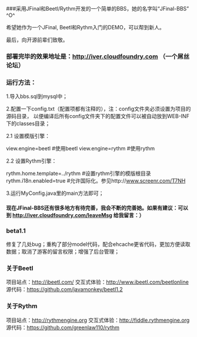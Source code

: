 ###采用JFinal和Beetl/Rythm开发的一个简单的BBS，她的名字叫“JFinal-BBS” ^O^

希望她作为一个JFinal, Beetl和Rythm入门的DEMO，可以帮到新人。

最后，向开源前辈们致敬。

### 部署完毕的效果地址是：http://iver.cloudfoundry.com （一个屌丝论坛）

### 运行方法：
1.导入bbs.sql到mysql中；

2.配置一下config.txt（配置项都有注释的），注：config文件夹必须设置为项目的源码目录，
以便编译后所有config文件夹下的配置文件可以被自动放到WEB-INF下的classes目录；

2.1 设置模版引擎：

view.engine=beetl #使用beetl
view.engine=rythm #使用rythm

2.2 设置Rythm引擎：

rythm.home.template=../rythm #设置rythm引擎的模版根目录
rythm.i18n.enabled=true #允许国际化。参见http://www.screenr.com/T7NH

3.运行MyConfig.java里的main方法即可；

#### 现在JFinal-BBS还有很多地方有待完善，我会不断的完善她。如果有建议：可以到 http://iver.cloudfoundry.com/leaveMsg 给我留言：）

### beta1.1
修复了几处bug；重构了部分model代码，配合ehcache更省代码，更加方便读取数据；取消了游客的留言权限；增强了后台管理；

### 关于Beetl

项目站点：http://ibeetl.com/
交互式体验：http://www.ibeetl.com/beetlonline
源代码：https://github.com/javamonkey/beetl1.2

### 关于Rythm

项目站点：http://rythmengine.org
交互式体验：http://fiddle.rythmengine.org
源代码：https://github.com/greenlaw110/rythm

